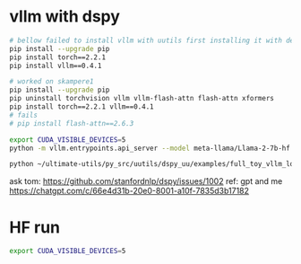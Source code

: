 # vllm with dspy

```bash
# bellow failed to install vllm with uutils first installing it with default setup.py then 
pip install --upgrade pip
pip install torch==2.2.1
pip install vllm==0.4.1

# worked on skampere1
pip install --upgrade pip
pip uninstall torchvision vllm vllm-flash-attn flash-attn xformers
pip install torch==2.2.1 vllm==0.4.1 
# fails
# pip install flash-attn==2.6.3
```

```bash
export CUDA_VISIBLE_DEVICES=5
python -m vllm.entrypoints.api_server --model meta-llama/Llama-2-7b-hf --port 8080

python ~/ultimate-utils/py_src/uutils/dspy_uu/examples/full_toy_vllm_local_mdl.py
```
ask tom: https://github.com/stanfordnlp/dspy/issues/1002
ref: gpt and me https://chatgpt.com/c/66e4d31b-20e0-8001-a10f-7835d3b17182


# HF run

```bash
export CUDA_VISIBLE_DEVICES=5

```